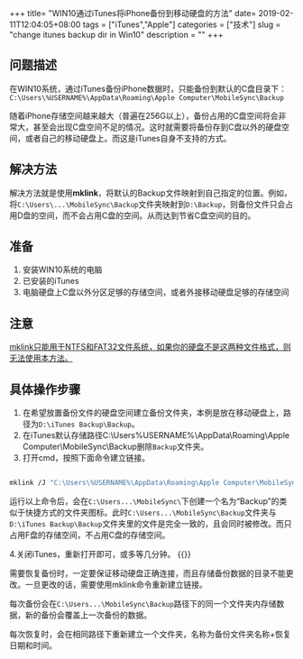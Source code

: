 +++
title= "WIN10通过iTunes将iPhone备份到移动硬盘的方法"
date= 2019-02-11T12:04:05+08:00
tags = ["iTunes","Apple"]
categories = ["技术"]
slug = "change itunes backup dir in Win10"
description = ""
+++

## 问题描述

在WIN10系统，通过iTunes备份iPhone数据时，只能备份到默认的C盘目录下：
`C:\Users\%USERNAME%\AppData\Roaming\Apple Computer\MobileSync\Backup`

随着iPhone存储空间越来越大（普遍在256G以上），备份占用的C盘空间将会非常大，甚至会出现C盘空间不足的情况。这时就需要将备份存到C盘以外的硬盘空间，或者自己的移动硬盘上。而这是iTunes自身不支持的方式。

## 解决方法
解决方法就是使用**mklink**，将默认的Backup文件映射到自己指定的位置。例如，将`C:\Users\...\MobileSync\Backup`文件夹映射到`D:\Backup`，则备份文件只会占用D盘的空间，而不会占用C盘的空间。从而达到节省C盘空间的目的。

## 准备

1. 安装WIN10系统的电脑
2. 已安装的iTunes
3. 电脑硬盘上C盘以外分区足够的存储空间，或者外接移动硬盘足够的存储空间

## 注意
<u>mklink只能用于NTFS和FAT32文件系统，如果你的硬盘不是这两种文件格式，则无法使用本方法。</u>

## 具体操作步骤
1. 在希望放置备份文件的硬盘空间建立备份文件夹，本例是放在移动硬盘上，路径为`D:\iTunes Backup\Backup`。
2. 在iTunes默认存储路径C:\Users\%USERNAME%\AppData\Roaming\Apple Computer\MobileSync\Backup删除`Backup`文件夹。
3. 打开cmd，按照下面命令建立链接。

```bash

mklink /J "C:\Users\%USERNAME%\AppData\Roaming\Apple Computer\MobileSync\Backup" "D:\iTunes Backup\Backup"

```
运行以上命令后，会在`C:\Users...\MobileSync\`下创建一个名为“Backup”的类似于快捷方式的文件夹图标。此时`C:\Users...\MobileSync\Backup`文件夹与`D:\iTunes Backup\Backup`文件夹里的文件是完全一致的，且会同时被修改。而只占用F盘的存储空间，不占用C盘的存储空间。

4.关闭iTunes，重新打开即可，或多等几分钟。
{{<img src="https://ian2.oss-cn-hangzhou.aliyuncs.com/clt6/20190211121106.png" alt="">}}

需要恢复备份时，一定要保证移动硬盘正确连接，而且存储备份数据的目录不能更改。一旦更改的话，需要使用mklink命令重新建立链接。

每次备份会在`C:\Users...\MobileSync\Backup`路径下的同一个文件夹内存储数据，新的备份会覆盖上一次备份的数据。

每次恢复时，会在相同路径下重新建立一个文件夹，名称为备份文件夹名称+恢复日期和时间。
